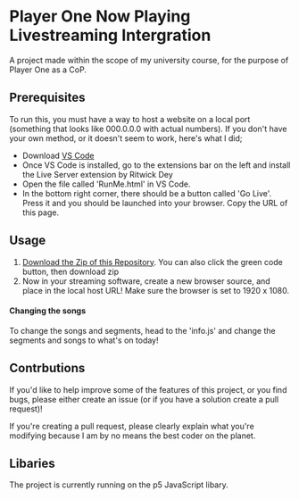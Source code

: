 # Player One Now Playing Livestreaming Intergration
A project made within the scope of my university course, for the purpose of Player One as a CoP.

## Prerequisites

To run this, you must have a way to host a website on a local port (something that looks like 000.0.0.0 with actual numbers).
If you don't have your own method, or it doesn't seem to work, here's what I did;
- Download [VS Code](https://code.visualstudio.com)
- Once VS Code is installed, go to the extensions bar on the left and install the Live Server extension by Ritwick Dey
- Open the file called 'RunMe.html' in VS Code.
- In the bottom right corner, there should be a button called 'Go Live'. Press it and you should be launched into your browser. Copy the URL of this page.

## Usage

1. [Download the Zip of this Repository](https://github.com/DJam98/PlayerOneNowPlaying/archive/refs/heads/main.zip). You can also click the green code button, then download zip
2. Now in your streaming software, create a new browser source, and place in the local host URL! Make sure the browser is set to 1920 x 1080.

#### Changing the songs

To change the songs and segments, head to the 'info.js' and change the segments and songs to what's on today!

## Contrbutions

If you'd like to help improve some of the features of this project, or you find bugs, please either create an issue (or if you have a solution create a pull request)!

If you're creating a pull request, please clearly explain what you're modifying because I am by no means the best coder on the planet.

## Libaries

The project is currently running on the p5 JavaScript libary.
